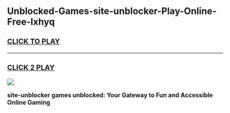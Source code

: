 
## Unblocked-Games-site-unblocker-Play-Online-Free-lxhyq
<h3>
<a href="https://premium76.site?title=site-unblocker&ref=26A">CLICK TO PLAY</a></h3>
<hr>

<h3>
<a href="https://premium76.site?title=site-unblocker&ref=26A">CLICK 2 PLAY</a>
  
</h3>

<a href="https://premium76.site?title=site-unblocker&ref=26A"><img src="https://clearcache.store/games.png"></a>


**site-unblocker games unblocked: Your Gateway to Fun and Accessible Online Gaming**
